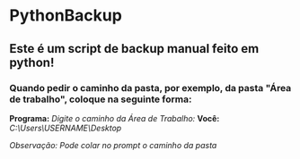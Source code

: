 # PythonBackup

## Este é um script de backup manual feito em python! ##

### Quando pedir o caminho da pasta, por exemplo, da pasta "Área de trabalho", coloque na seguinte forma: ### 
**Programa:** *Digite o caminho da Área de Trabalho:*
**Você:** *C:\Users\USERNAME\Desktop*

*Observação: Pode colar no prompt o caminho da pasta*